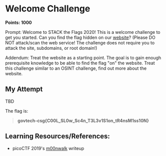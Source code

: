 # Welcome Challenge
**Points: 1000**

Prompt: Welcome to STACK the Flags 2020! This is a welcome challenge to get you started. Can you find the flag hidden on our [website](https://ctf.tech.gov.sg/)? (Please DO NOT attack/scan the web service! The challenge does not require you to attack the site, subdomains, or root domain!)

Addendum:
Treat the website as a starting point. The goal is to gain enough prerequisite knowledge to be able to find the flag "on" the website. Treat this challenge similar to an OSINT challenge, find out more about the website.

## My Attempt
TBD

The flag is:
> **govtech-csg{C00L_SL0w_Sc4n_T3L3v1S1on_tR4nsM1ss10N}**

## **Learning Resources/References:**
- picoCTF 2019's [m00nwalk](https://github.com/Dvd848/CTFs/blob/master/2019_picoCTF/m00nwalk.md) writeup
